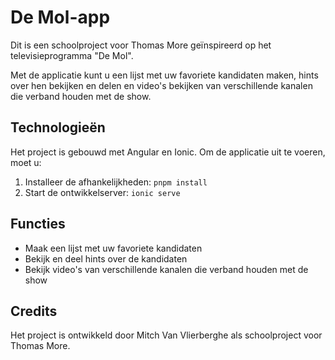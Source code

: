 # De Mol-app

Dit is een schoolproject voor Thomas More geïnspireerd op het televisieprogramma "De Mol".

Met de applicatie kunt u een lijst met uw favoriete kandidaten maken, hints over hen bekijken en delen en video's bekijken van verschillende kanalen die verband houden met de show.

## Technologieën

Het project is gebouwd met Angular en Ionic. Om de applicatie uit te voeren, moet u:

1. Installeer de afhankelijkheden: `pnpm install`
2. Start de ontwikkelserver: `ionic serve`

## Functies

- Maak een lijst met uw favoriete kandidaten
- Bekijk en deel hints over de kandidaten
- Bekijk video's van verschillende kanalen die verband houden met de show

## Credits

Het project is ontwikkeld door Mitch Van Vlierberghe als schoolproject voor Thomas More.
